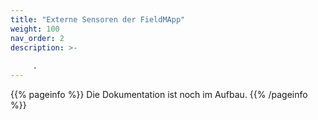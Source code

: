 ```yaml
---
title: "Externe Sensoren der FieldMApp"
weight: 100
nav_order: 2
description: >-
     
     .
---
```


{{% pageinfo %}}
Die Dokumentation ist noch im Aufbau.
{{% /pageinfo %}}
